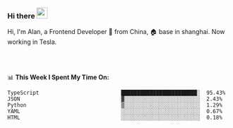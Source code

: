 ### Hi there <img src="https://media.giphy.com/media/hvRJCLFzcasrR4ia7z/giphy.gif" width="25px">

<!-- ![visitors](https://visitor-badge.glitch.me/badge?page_id=dislfyer.dislfyer) -->

Hi, I'm Alan, a Frontend Developer 🚀 from China, 🏠 base in shanghai. Now working in Tesla.

<br/>
<br/>

📊 **This Week I Spent My Time On:**


<!--START_SECTION:waka-->

```text
TypeScript                          ████████████████████████░  95.43%
JSON                                ▓░░░░░░░░░░░░░░░░░░░░░░░░  2.43%
Python                              ▒░░░░░░░░░░░░░░░░░░░░░░░░  1.29%
YAML                                ░░░░░░░░░░░░░░░░░░░░░░░░░  0.67%
HTML                                ░░░░░░░░░░░░░░░░░░░░░░░░░  0.18%
```

<!--END_SECTION:waka-->

<!--
**About Me:**
 -->
